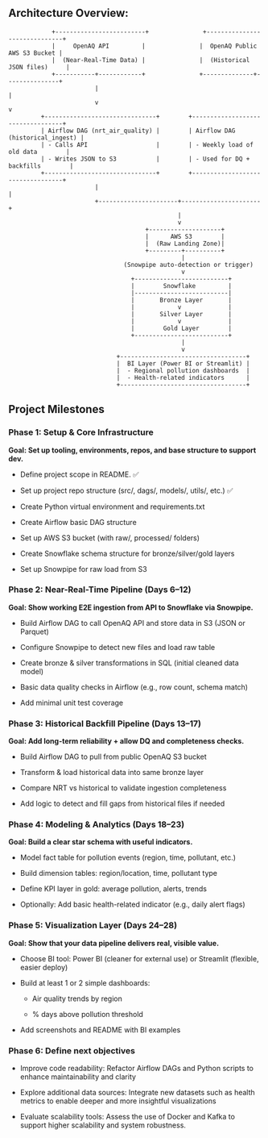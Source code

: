 ## Architecture Overview:

                +-------------------------+               +------------------------------+
                |     OpenAQ API         |               |  OpenAQ Public AWS S3 Bucket |
                |  (Near-Real-Time Data) |               |  (Historical JSON files)     |
                +-----------+------------+               +--------------+---------------+
                            |                                             |
                            v                                             v
             +-------------------------------+        +----------------------------------+
             | Airflow DAG (nrt_air_quality) |        | Airflow DAG (historical_ingest) |
             | - Calls API                   |        | - Weekly load of old data        |
             | - Writes JSON to S3           |        | - Used for DQ + backfills        |
             +-------------------------------+        +----------------------------------+
                            |                                             |
                            +----------------------+----------------------+
                                                   |
                                                   v
                                          +--------------------+
                                          |      AWS S3        |
                                          |  (Raw Landing Zone)|
                                          +---------+----------+
                                                    |
                                    (Snowpipe auto-detection or trigger)
                                                    v
                                      +--------------------------+
                                      |        Snowflake         |
                                      |--------------------------|
                                      |       Bronze Layer       |
                                      |            v             |
                                      |       Silver Layer       |
                                      |            v             |
                                      |        Gold Layer        |
                                      +--------------------------+
                                                    |
                                                    v
                                  +-----------------------------------+
                                  |  BI Layer (Power BI or Streamlit) |
                                  |  - Regional pollution dashboards  |
                                  |  - Health-related indicators      |
                                  +-----------------------------------+



## Project Milestones

### Phase 1: Setup & Core Infrastructure

**Goal: Set up tooling, environments, repos, and base structure to support dev.**

 - Define project scope in README. ✅

 - Set up project repo structure (src/, dags/, models/, utils/, etc.) ✅

 - Create Python virtual environment and requirements.txt

 - Create Airflow basic DAG structure

 - Set up AWS S3 bucket (with raw/, processed/ folders)

 - Create Snowflake schema structure for bronze/silver/gold layers

 - Set up Snowpipe for raw load from S3

### Phase 2: Near-Real-Time Pipeline (Days 6–12)

**Goal: Show working E2E ingestion from API to Snowflake via Snowpipe.**

 - Build Airflow DAG to call OpenAQ API and store data in S3 (JSON or Parquet)

 - Configure Snowpipe to detect new files and load raw table

 - Create bronze & silver transformations in SQL (initial cleaned data model)

 - Basic data quality checks in Airflow (e.g., row count, schema match)

 - Add minimal unit test coverage

### Phase 3: Historical Backfill Pipeline (Days 13–17)
**Goal: Add long-term reliability + allow DQ and completeness checks.**

 - Build Airflow DAG to pull from public OpenAQ S3 bucket

 - Transform & load historical data into same bronze layer

 - Compare NRT vs historical to validate ingestion completeness

 - Add logic to detect and fill gaps from historical files if needed

### Phase 4: Modeling & Analytics (Days 18–23)
**Goal: Build a clear star schema with useful indicators.**

- Model fact table for pollution events (region, time, pollutant, etc.)

- Build dimension tables: region/location, time, pollutant type

- Define KPI layer in gold: average pollution, alerts, trends

- Optionally: Add basic health-related indicator (e.g., daily alert flags)

### Phase 5: Visualization Layer (Days 24–28)
**Goal: Show that your data pipeline delivers real, visible value.**

 - Choose BI tool: Power BI (cleaner for external use) or Streamlit (flexible, easier deploy)

 - Build at least 1 or 2 simple dashboards:

    - Air quality trends by region

    - % days above pollution threshold

 - Add screenshots and README with BI examples

### Phase 6: Define next objectives

 - Improve code readability: Refactor Airflow DAGs and Python scripts to enhance maintainability and clarity

 - Explore additional data sources: Integrate new datasets such as health metrics to enable deeper and more insightful visualizations

 - Evaluate scalability tools: Assess the use of Docker and Kafka to support higher scalability and system robustness.